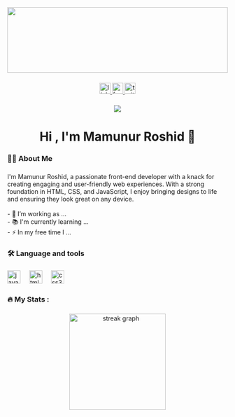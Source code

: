 <div align="center">
  <img height="150" width="100%" src="https://media.licdn.com/dms/image/D5612AQFfhTEictqBHA/article-cover_image-shrink_720_1280/0/1716965604025?e=2147483647&v=beta&t=QQbiRZaZNurRKVw6bW1J0hG5x2f-7PMAowmfdFF3Dz4"  />
</div>

###

<div align="center">
  <a href="https://www.linkedin.com/in/mamunur-roshid99/">
  <img src="https://img.shields.io/static/v1?message=LinkedIn&logo=linkedin&label=&color=0077B5&logoColor=white&labelColor=&style=for-the-badge" height="25" alt="linkedin 
  logo"  />
  </a>
  <a href="https://www.facebook.com/profile.php?id=61550218941248">
  <img src="https://img.shields.io/static/v1?message=Facebook&logo=facebook&label=&color=FF0000&logoColor=white&labelColor=&style=for-the-badge" height="25" alt="facebook logo"  />
  </a>
  <a href="https://x.com/Mamun56136">
  <img src="https://img.shields.io/static/v1?message=Twitter&logo=twitter&label=&color=1DA1F2&logoColor=white&labelColor=&style=for-the-badge" height="25" alt="twitter logo"  />
 </a>
</div>

###

<div align="center">
  <img src="https://visitor-badge.laobi.icu/badge?page_id=maurodesouza.maurodesouza&"  />
</div>

###

<h1 align="center">Hi , I'm Mamunur Roshid 👋</h1>

###

<h3 align="left">👩‍💻  About Me</h3>

###

<p align="left">I'm Mamunur Roshid, a passionate front-end developer with a knack for creating engaging and user-friendly web experiences. With a strong foundation in HTML, CSS, and JavaScript, I enjoy bringing designs to life and ensuring they look great on any device.<br><br>- 🔭 I’m working as ...<br>- 📚 I'm currently learning ...<br>- ⚡ In my free time I ...</p>

###

<h3 align="left">🛠 Language and tools</h3>

###

<div align="left">
  <img src="https://cdn.jsdelivr.net/gh/devicons/devicon/icons/javascript/javascript-original.svg" height="30" alt="javascript logo"  />
  <img width="12" />
  <img src="https://cdn.jsdelivr.net/gh/devicons/devicon/icons/html5/html5-original.svg" height="30" alt="html5 logo"  />
  <img width="12" />
  <img src="https://cdn.jsdelivr.net/gh/devicons/devicon/icons/css3/css3-original.svg" height="30" alt="css3 logo"  />
</div>

###

<h3 align="left">🔥   My Stats :</h3>

###

<div align="center">
  <img src="https://streak-stats.demolab.com?user=maurodesouza&locale=en&mode=daily&theme=dark&hide_border=false&border_radius=5&order=3" height="220" alt="streak graph"  />
</div>

###
